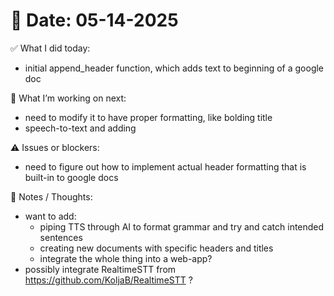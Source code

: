 # 📅 Date: 05-14-2025

✅ What I did today:
- initial append_header function, which adds text to beginning of a google doc

🔧 What I’m working on next:
- need to modify it to have proper formatting, like bolding title
- speech-to-text and adding 

⚠️ Issues or blockers:
- need to figure out how to implement actual header formatting that is built-in to google docs 

🧠 Notes / Thoughts:
- want to add:
    - piping TTS through AI to format grammar and try and catch intended sentences
    - creating new documents with specific headers and titles
    - integrate the whole thing into a web-app?
- possibly integrate RealtimeSTT from https://github.com/KoljaB/RealtimeSTT ?


